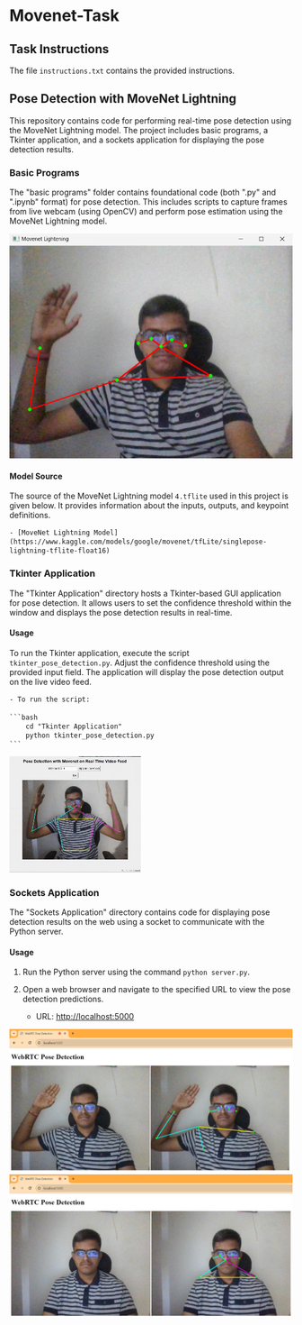 # Movenet-Task

## Task Instructions
The file `instructions.txt` contains the provided instructions.

## Pose Detection with MoveNet Lightning
This repository contains code for performing real-time pose detection using the MoveNet Lightning model. The project includes basic programs, a Tkinter application, and a sockets application for displaying the pose detection results.

### Basic Programs
The "basic programs" folder contains foundational code (both ".py" and ".ipynb" format) for pose detection. This includes scripts to capture frames from live webcam (using OpenCV) and perform pose estimation using the MoveNet Lightning model.

![basic_program_output](outputs/image1.png)

#### Model Source
The source of the MoveNet Lightning model `4.tflite` used in this project is given below. It provides information about the inputs, outputs, and keypoint definitions.

    - [MoveNet Lightning Model](https://www.kaggle.com/models/google/movenet/tfLite/singlepose-lightning-tflite-float16)

### Tkinter Application
The "Tkinter Application" directory hosts a Tkinter-based GUI application for pose detection. It allows users to set the confidence threshold within the window and displays the pose detection results in real-time.

#### Usage
To run the Tkinter application, execute the script `tkinter_pose_detection.py`. Adjust the confidence threshold using the provided input field. The application will display the pose detection output on the live video feed.
    
    - To run the script:
        
    ```bash
        cd "Tkinter Application"
        python tkinter_pose_detection.py
    ```

![tkinter_demo](<outputs/demo.gif>)

### Sockets Application
The "Sockets Application" directory contains code for displaying pose detection results on the web using a socket to communicate with the Python server.

#### Usage
1. Run the Python server using the command `python server.py`.
2. Open a web browser and navigate to the specified URL to view the pose detection predictions.
    
    - URL: [http://localhost:5000](http://localhost:5000)

![socket_output_1](outputs/image2.png)
![socket_output_2](outputs/image3.png)

